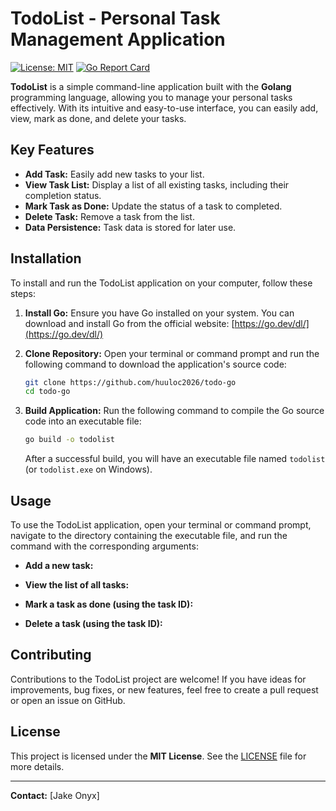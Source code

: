# TodoList - Personal Task Management Application

[![License: MIT](https://img.shields.io/badge/License-MIT-yellow.svg)](https://opensource.org/licenses/MIT)
[![Go Report Card](https://goreportcard.com/badge/github.com/huuloc2026/todo-go)](https://goreportcard.com/report/github.com/huuloc2026/todo-go)

**TodoList** is a simple command-line application built with the **Golang** programming language, allowing you to manage your personal tasks effectively. With its intuitive and easy-to-use interface, you can easily add, view, mark as done, and delete your tasks.

## Key Features

* **Add Task:** Easily add new tasks to your list.
* **View Task List:** Display a list of all existing tasks, including their completion status.
* **Mark Task as Done:** Update the status of a task to completed.
* **Delete Task:** Remove a task from the list.
* **Data Persistence:** Task data is stored for later use.

## Installation

To install and run the TodoList application on your computer, follow these steps:

1.  **Install Go:** Ensure you have Go installed on your system. You can download and install Go from the official website: [https://go.dev/dl/](https://go.dev/dl/)

2.  **Clone Repository:** Open your terminal or command prompt and run the following command to download the application's source code:

    ```bash
    git clone https://github.com/huuloc2026/todo-go
    cd todo-go
    ```

3.  **Build Application:** Run the following command to compile the Go source code into an executable file:

    ```bash
    go build -o todolist
    ```

    After a successful build, you will have an executable file named `todolist` (or `todolist.exe` on Windows).

## Usage

To use the TodoList application, open your terminal or command prompt, navigate to the directory containing the executable file, and run the command with the corresponding arguments:

* **Add a new task:**

  

* **View the list of all tasks:**



* **Mark a task as done (using the task ID):**


* **Delete a task (using the task ID):**

## Contributing

Contributions to the TodoList project are welcome! If you have ideas for improvements, bug fixes, or new features, feel free to create a pull request or open an issue on GitHub.

## License

This project is licensed under the **MIT License**. See the [LICENSE](LICENSE) file for more details.

---

**Contact:** [Jake Onyx]